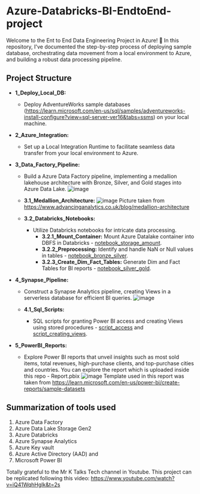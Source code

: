 # Azure-Databricks-BI-EndtoEnd-project

Welcome to the Ent to End Data Engineering Project in Azure! 🚀 In this repository, I've documented the step-by-step process of deploying sample database, orchestrating data movement from a local environment to Azure, and building a robust data processing pipeline.

## Project Structure

- **1_Deploy_Local_DB:**
  - Deploy AdventureWorks sample databases (https://learn.microsoft.com/en-us/sql/samples/adventureworks-install-configure?view=sql-server-ver16&tabs=ssms) on your local machine.

- **2_Azure_Integration:**
  - Set up a Local Integration Runtime to facilitate seamless data transfer from your local environment to Azure.

- **3_Data_Factory_Pipeline:**
  - Build a Azure Data Factory pipeline, implementing a medallion lakehouse architecture with Bronze, Silver, and Gold stages into Azure Data Lake.
    ![image](https://github.com/manuelpt49/Azure-Databricks-BI-EndtoEnd-project/assets/79064546/d7f2e459-f522-4399-973d-921b8ad42c16)

  - **3.1_Medallion_Architecture:**
    ![image](https://github.com/manuelpt49/Azure-Databricks-BI-EndtoEnd-project/assets/79064546/cbf29957-f26d-42fb-9d84-879e4dd68088)
    Picture taken from https://www.advancinganalytics.co.uk/blog/medallion-architecture

  - **3.2_Databricks_Notebooks:**
    - Utilize Databricks notebooks for intricate data processing.
      - **3.2.1_Mount_Container:** Mount Azure Datalake container into DBFS in Databricks - [notebook_storage_amount](https://github.com/manuelpt49/Azure-Databricks-BI-EndtoEnd-project/blob/main/storagemount.ipynb).
      - **3.2.2_Preprocessing:** Identify and handle NaN or Null values in tables - [notebook_bronze_silver](https://github.com/manuelpt49/Azure-Databricks-BI-EndtoEnd-project/blob/main/bronze%20to%20silver.ipynb). 
      - **3.2.3_Create_Dim_Fact_Tables:** Generate Dim and Fact Tables for BI reports - [notebook_silver_gold](https://github.com/manuelpt49/Azure-Databricks-BI-EndtoEnd-project/blob/main/silver%20to%20gold.ipynb).

- **4_Synapse_Pipeline:**
  - Construct a Synapse Analytics pipeline, creating Views in a serverless database for efficient BI queries.
    ![image](https://github.com/manuelpt49/Azure-Databricks-BI-EndtoEnd-project/assets/79064546/727e1338-f3a7-465d-af06-66b4fc0e756a)

  - **4.1_Sql_Scripts:**
    - SQL scripts for granting Power BI access and creating Views using stored procedures - [script_access](https://github.com/manuelpt49/Azure-Databricks-BI-EndtoEnd-project/blob/main/Creating%20user%20and%20pass.sql) and [script_creating_views](https://github.com/manuelpt49/Azure-Databricks-BI-EndtoEnd-project/blob/main/sp_CreateSQLServerView_gold.sql).

- **5_PowerBI_Reports:**
  - Explore Power BI reports that unveil insights such as most sold items, total revenues, high-purchase clients, and top-purchase cities and countries. You can explore the report which is uploaded inside this repo - Report.pbix
![image](https://github.com/manuelpt49/Azure-Databricks-BI-EndtoEnd-project/assets/79064546/517cf83b-b028-4a54-8857-890da0297f69)
Template used in this report was taken from https://learn.microsoft.com/en-us/power-bi/create-reports/sample-datasets


## Summarization of tools used
1. Azure Data Factory
2. Azure Data Lake Storage Gen2
3. Azure Databricks
4. Azure Synapse Analytics
5. Azure Key vault
6. Azure Active Directory (AAD) and
7. Microsoft Power BI

Totally grateful to the Mr K Talks Tech channel in Youtube. This project can be replicated following this video: https://www.youtube.com/watch?v=iQ41WqhHglk&t=2s
